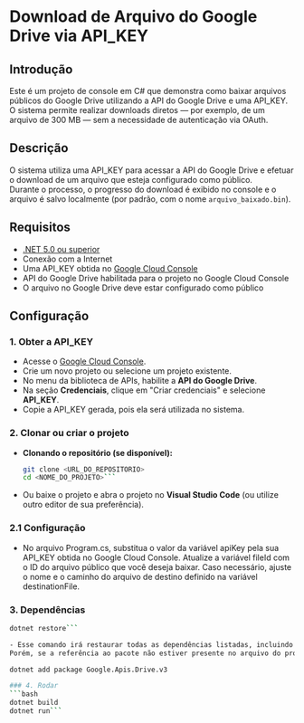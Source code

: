 # Download de Arquivo do Google Drive via API_KEY

## Introdução

Este é um projeto de console em C# que demonstra como baixar arquivos públicos do Google Drive utilizando a API do Google Drive e uma API_KEY.  
O sistema permite realizar downloads diretos — por exemplo, de um arquivo de 300 MB — sem a necessidade de autenticação via OAuth.

## Descrição

O sistema utiliza uma API_KEY para acessar a API do Google Drive e efetuar o download de um arquivo que esteja configurado como público.  
Durante o processo, o progresso do download é exibido no console e o arquivo é salvo localmente (por padrão, com o nome `arquivo_baixado.bin`).

## Requisitos

- [.NET 5.0 ou superior](https://dotnet.microsoft.com/download)
- Conexão com a Internet
- Uma API_KEY obtida no [Google Cloud Console](https://console.developers.google.com/)
- API do Google Drive habilitada para o projeto no Google Cloud Console
- O arquivo no Google Drive deve estar configurado como público

## Configuração

### 1. Obter a API_KEY

- Acesse o [Google Cloud Console](https://console.developers.google.com/).
- Crie um novo projeto ou selecione um projeto existente.
- No menu da biblioteca de APIs, habilite a **API do Google Drive**.
- Na seção **Credenciais**, clique em "Criar credenciais" e selecione **API_KEY**.
- Copie a API_KEY gerada, pois ela será utilizada no sistema.

### 2. Clonar ou criar o projeto

- **Clonando o repositório (se disponível):**
  ```bash
  git clone <URL_DO_REPOSITORIO>
  cd <NOME_DO_PROJETO>```

- Ou baixe o projeto e abra o projeto no **Visual Studio Code** (ou utilize outro editor de sua preferência).

### 2.1 Configuração

- No arquivo Program.cs, substitua o valor da variável apiKey pela sua API_KEY obtida no Google Cloud Console.
Atualize a variável fileId com o ID do arquivo público que você deseja baixar.
Caso necessário, ajuste o nome e o caminho do arquivo de destino definido na variável destinationFile.

### 3. Dependências
```bash
dotnet restore```

- Esse comando irá restaurar todas as dependências listadas, incluindo o Google.Apis.Drive.v3.
Porém, se a referência ao pacote não estiver presente no arquivo do projeto, será necessário executar o comando:

dotnet add package Google.Apis.Drive.v3

### 4. Rodar
```bash
dotnet build
dotnet run```
